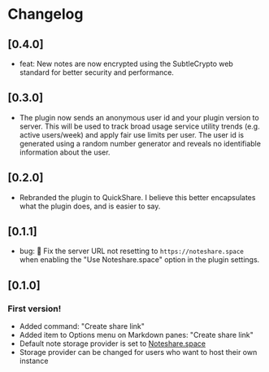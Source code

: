 # Changelog

## [0.4.0]

- feat: New notes are now encrypted using the SubtleCrypto web standard for better security and performance.
## [0.3.0]

- The plugin now sends an anonymous user id and your plugin version to server. This will be used to track broad usage service utility trends (e.g. active users/week) and apply fair use limits per user. The user id is generated using a random number generator and reveals no identifiable information about the user.
## [0.2.0]

- Rebranded the plugin to QuickShare. I believe this better encapsulates what the plugin does, and is easier to say.

## [0.1.1]


- bug: 🐛 Fix the server URL not resetting to `https://noteshare.space` when enabling the "Use Noteshare.space" option in the plugin settings.

## [0.1.0]

### First version! 

- Added command: "Create share link"
- Added item to Options menu on Markdown panes:  "Create share link"
- Default note storage provider is set to [Noteshare.space](https://noteshare.space)
- Storage provider can be changed for users who want to host their own instance